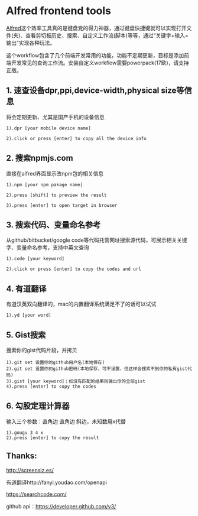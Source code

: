 # Alfred frontend tools
[Alfred](https://www.alfredapp.com/)这个效率工具真的是键盘党的得力神器，通过键盘快捷键就可以实现打开文件(夹)、查看剪切板历史、搜索、自定义工作流(脚本)等等，通过“关键字+输入=输出”实现各种玩法。

这个workflow包含了几个前端开发常用的功能，功能不定期更新，目标是添加前端开发常见的查询工作流。安装自定义workflow需要powerpack(17欧)，请支持正版。

## 1. 速查设备dpr,ppi,device-width,physical size等信息
将会定期更新、尤其是国产手机的设备信息
```
1).dpr [your mobile device name]

2).click or press [enter] to copy all the device info
```

## 2. 搜索npmjs.com
直接在alfred界面显示改npm包的相关信息
```
1).npm [your npm pakage name]

2).press [shift] to preview the result

3).press [enter] to open target in browser
```

## 3. 搜索代码、变量命名参考
从github/bitbucket/google code等代码托管网址搜索源代码，可展示相关关键字、变量命名参考，支持中英文查询
```
1).code [your keyword]

2).click or press [enter] to copy the codes and url
```

## 4. 有道翻译
有道汉英双向翻译的，mac的内置翻译系统满足不了的话可以试试
```
1).yd [your word]
```

## 5. Gist搜索
搜索你的gist代码片段，并拷贝
```
1).git set 设置你的github用户名(本地保存)
2).git set 设置你的github密码(本地保存，可不设置，但这样会搜索不到你的私有gist代码)
3).gist [your keyword]；如没有匹配的结果则输出你的全部gist
4).press [enter] to copy the codes
```

## 6. 勾股定理计算器
输入三个参数：直角边 直角边 斜边，未知数用x代替
```
1).gougu 3 4 x
2).press [enter] to copy the result
```


## Thanks:
http://screensiz.es/

有道翻译http://fanyi.youdao.com/openapi

https://searchcode.com/

github api：https://developer.github.com/v3/


